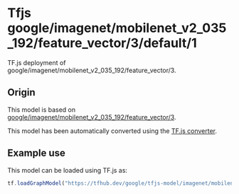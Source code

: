 # Tfjs google/imagenet/mobilenet_v2_035_192/feature_vector/3/default/1
TF.js deployment of google/imagenet/mobilenet_v2_035_192/feature_vector/3.

<!-- parent-model: google/imagenet/mobilenet_v2_035_192/feature_vector/3 -->

## Origin

This model is based on [google/imagenet/mobilenet_v2_035_192/feature_vector/3](https://tfhub.dev/google/imagenet/mobilenet_v2_035_192/feature_vector/3).

This model has been automatically converted using the [TF.js converter](https://github.com/tensorflow/tfjs/tree/master/tfjs-converter).

## Example use
This model can be loaded using TF.js as:

```javascript
tf.loadGraphModel("https://tfhub.dev/google/tfjs-model/imagenet/mobilenet_v2_035_192/feature_vector/3/default/1", { fromTFHub: true })
```
